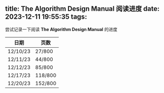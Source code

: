 title: The Algorithm Design Manual 阅读进度
date: 2023-12-11 19:55:35
tags:
---

尝试记录一下阅读 **The Algorithm Design Manual** 的进度

| 日期     | 页数 |
| -------- | ---- |
| 12/10/23 | 27/800     |
| 12/11/23         | 44/800     |
| 12/12/23         | 85/800   |
| 12/17/23         | 118/800   |
| 12/20/23         | 152/800   |